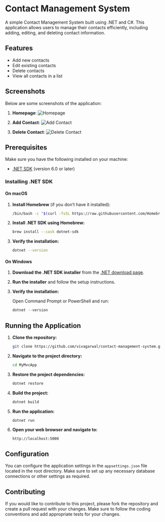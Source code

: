 # Contact Management System

A simple Contact Management System built using .NET and C#. This application allows users to manage their contacts efficiently, including adding, editing, and deleting contact information.

## Features

- Add new contacts
- Edit existing contacts
- Delete contacts
- View all contacts in a list

## Screenshots

Below are some screenshots of the application:

1. **Homepage**: 
   ![Homepage](screenshorts/Screenshot%202024-09-03%20at%2012.01.25 PM.png)

2. **Add Contact**: 
   ![Add Contact](screenshorts/Screenshot%202024-09-03%20at%2011.58.12 AM.png)

3. **Delete Contact**: 
   ![Delete Contact](screenshorts/Screenshot%202024-09-03%20at%2012.01.30 PM.png)

## Prerequisites

Make sure you have the following installed on your machine:

- [.NET SDK](https://dotnet.microsoft.com/download) (version 6.0 or later)

### Installing .NET SDK

#### On macOS

1. **Install Homebrew** (if you don’t have it installed):

    ```bash
    /bin/bash -c "$(curl -fsSL https://raw.githubusercontent.com/Homebrew/install/HEAD/install.sh)"
    ```

2. **Install .NET SDK using Homebrew:**

    ```bash
    brew install --cask dotnet-sdk
    ```

3. **Verify the installation:**

    ```bash
    dotnet --version
    ```

#### On Windows

1. **Download the .NET SDK installer** from the [.NET download page](https://dotnet.microsoft.com/download).

2. **Run the installer** and follow the setup instructions.

3. **Verify the installation:**

    Open Command Prompt or PowerShell and run:

    ```powershell
    dotnet --version
    ```

## Running the Application

1. **Clone the repository:**

    ```bash
    git clone https://github.com/vivagarwal/contact-management-system.git
    ```

2. **Navigate to the project directory:**

    ```bash
    cd MyMvcApp
    ```

3. **Restore the project dependencies:**

    ```bash
    dotnet restore
    ```

4. **Build the project:**

    ```bash
    dotnet build
    ```

5. **Run the application:**

    ```bash
    dotnet run
    ```

6. **Open your web browser and navigate to:**

    ```
    http://localhost:5000
    ```

## Configuration

You can configure the application settings in the `appsettings.json` file located in the root directory. Make sure to set up any necessary database connections or other settings as required.

## Contributing

If you would like to contribute to this project, please fork the repository and create a pull request with your changes. Make sure to follow the coding conventions and add appropriate tests for your changes.

